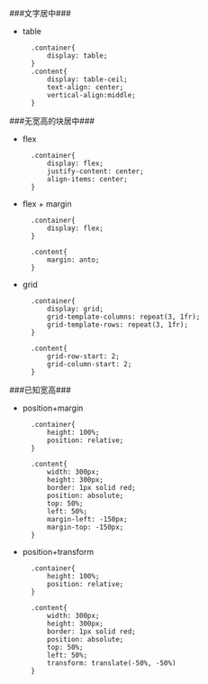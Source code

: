 ###文字居中###

- table

        .container{
            display: table;
        }
        .content{
            display: table-ceil;
            text-align: center;
            vertical-align:middle;
        }


###无宽高的块居中###

- flex

        .container{
            display: flex;
            justify-content: center;
            align-items: center;
        }

- flex + margin

        .container{
            display: flex;
        }

        .content{
            margin: anto;
        }

- grid 

        .container{
            display: grid;
            grid-template-columns: repeat(3, 1fr);
            grid-template-rows: repeat(3, 1fr);
        }

        .content{
            grid-row-start: 2;
            grid-column-start: 2;
        }

###已知宽高###

- position+margin


        .container{
            height: 100%;
            position: relative;
        }

        .content{
            width: 300px;
            height: 300px;
            border: 1px solid red;
            position: absolute;
            top: 50%;
            left: 50%;
            margin-left: -150px;
            margin-top: -150px;
        }


- position+transform

        .container{
            height: 100%;
            position: relative;
        }

        .content{
            width: 300px;
            height: 300px;
            border: 1px solid red;
            position: absolute;
            top: 50%;
            left: 50%;
            transform: translate(-50%, -50%)
        }